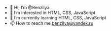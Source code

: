 - 👋 Hi, I’m @Benzilya
- 👀 I’m interested in HTML, CSS, JavaScript
- 🌱 I’m currently learning HTML, CSS, JavaScript
- 📫 How to reach me benzilya@yandex.ru
